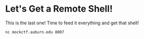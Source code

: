 # Let's Get a Remote Shell!

This is the last one! Time to feed it everything and get that shell!

`nc mockctf.auburn.edu 8007`